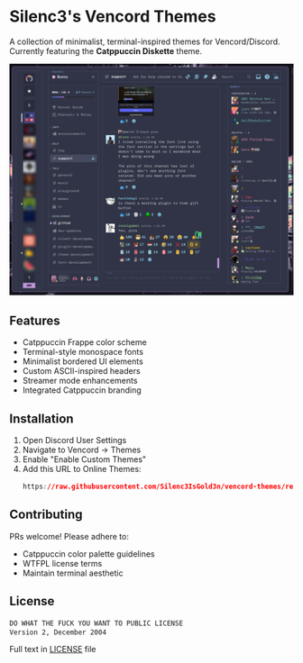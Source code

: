 # Silenc3's Vencord Themes


A collection of minimalist, terminal-inspired themes for Vencord/Discord. Currently featuring the **Catppuccin Diskette** theme.

![Theme Preview](assets/catppuccin-diskette.png)

## Features
- Catppuccin Frappe color scheme
- Terminal-style monospace fonts
- Minimalist bordered UI elements
- Custom ASCII-inspired headers
- Streamer mode enhancements
- Integrated Catppuccin branding

## Installation
1. Open Discord User Settings
2. Navigate to Vencord → Themes
3. Enable "Enable Custom Themes"
4. Add this URL to Online Themes:
   ```css
   https://raw.githubusercontent.com/Silenc3IsGold3n/vencord-themes/refs/heads/main/frappe-diskette.css
   ```

## Contributing
PRs welcome! Please adhere to:
- Catppuccin color palette guidelines
- WTFPL license terms
- Maintain terminal aesthetic

## License
```text
DO WHAT THE FUCK YOU WANT TO PUBLIC LICENSE
Version 2, December 2004
```
Full text in [LICENSE](LICENSE) file